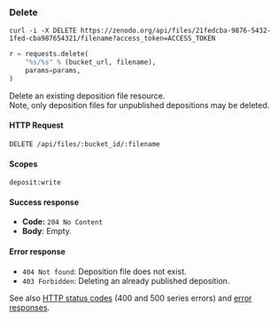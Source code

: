 ### Delete

<div class="align-columns"></div>

```shell
curl -i -X DELETE https://zenodo.org/api/files/21fedcba-9876-5432-1fed-cba987654321/filename?access_token=ACCESS_TOKEN
```

```python
r = requests.delete(
    "%s/%s" % (bucket_url, filename),
    params=params,
)
```

Delete an existing deposition file resource.  
Note, only deposition files for unpublished depositions may be deleted.

<div class="align-columns"></div>

#### HTTP Request

`DELETE /api/files/:bucket_id/:filename`

#### Scopes

`deposit:write`

#### Success response

* **Code:** `204 No Content`
* **Body**: Empty.

#### Error response

* `404 Not found`: Deposition file does not exist.
* `403 Forbidden`: Deleting an already published deposition.

See also [HTTP status codes](#http-status-codes) (400 and 500 series errors) and
[error responses](#errors).

